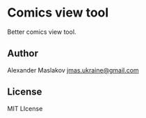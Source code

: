 # Comics view tool

Better comics view tool.

## Author

Alexander Maslakov <jmas.ukraine@gmail.com>

## License

MIT LIcense
